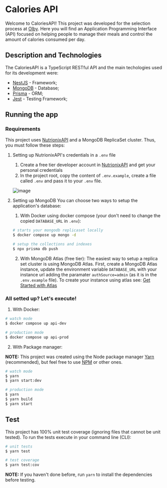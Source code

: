 # Calories API

Welcome to CaloriesAPI! This project was developed for the selection process at [Olby](https://olby.com/). Here you will find an Application Programming Interface (API) focused on helping people to manage their meals and control the amount of calories consumed per day.

## Description and Technologies

The CaloriesAPI is a TypeScript RESTful API and the main techologies used for its development were:
- [NestJS](https://www.mongodb.com/home) - Framework;
- [MongoDB](https://www.mongodb.com/home) - Database;
- [Prisma](https://www.prisma.io/) - ORM;
- [Jest](https://jestjs.io/) - Testing Framework;

## Running the app

### Requirements

This project uses [NutrionixAPI](https://www.nutritionix.com/business/api) and a MongoDB ReplicaSet cluster. Thus, you must follow these steps:

1. Setting up NutrionixAPI's credentials in a `.env` file
    1. Create a free tier developer account in [NutrionixAPI](https://www.nutritionix.com/business/api) and get your personal credentials
    2. In the project root, copy the content of `.env.example`, create a file called `.env` and pass it to your `.env` file.

    ![image](https://user-images.githubusercontent.com/51938137/205082180-eaad473c-fc89-4c62-b353-4a181bd71519.png)

2. Setting up MongoDB
You can choose two ways to setup the application's database:
    1. With Docker using docker compose (your don't need to change the copied `DATABASE_URL` in `.env`):
    ```bash
    # starts your mongodb replicaset locally
    $ docker compose up mongo -d

    # setup the collections and indexes
    $ npx prisma db push
    ```
    2. With MongoDB Atlas (free tier):
    The easiest way to setup a replica set cluster is using MongoDB Atlas. First, create a MongoDB Atlas instance, update the environment variable `DATABASE_URL` with your instance url adding the paramater `authSource=admin` (as it is in the `.env.example` file). To create your instance using atlas see: [Get Started with Atlas](https://www.mongodb.com/docs/atlas/getting-started/)

### All setted up? Let's execute!

1. With Docker:

```bash
# watch mode
$ docker compose up api-dev

# production mode
$ docker compose up api-prod
```

2. With Package manager:

**NOTE:** This project was created using the Node package manager [Yarn](https://yarnpkg.com/) (recommended), but feel free to use [NPM](https://www.npmjs.com/) or other ones.

```bash
# watch mode
$ yarn
$ yarn start:dev

# production mode
$ yarn
$ yarn build
$ yarn start
```

## Test

This project has 100% unit test coverage (ignoring files that cannot be unit tested). To run the tests execute in your command line (CLI):

```bash
# unit tests
$ yarn test

# test coverage
$ yarn test:cov
```

**NOTE:** If you haven't done before, run `yarn` to install the dependencies before testing.
